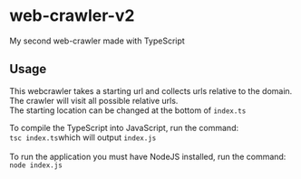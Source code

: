 # web-crawler-v2
My second web-crawler made with TypeScript
## Usage
This webcrawler takes a starting url and collects urls relative to the domain. The crawler will visit all possible relative urls.<br>
The starting location can be changed at the bottom of `index.ts`

To compile the TypeScript into JavaScript, run the command:<br>
`tsc index.ts`which will output `index.js`
<br><br>
To run the application you must have NodeJS installed, run the command:<br>
`node index.js`
